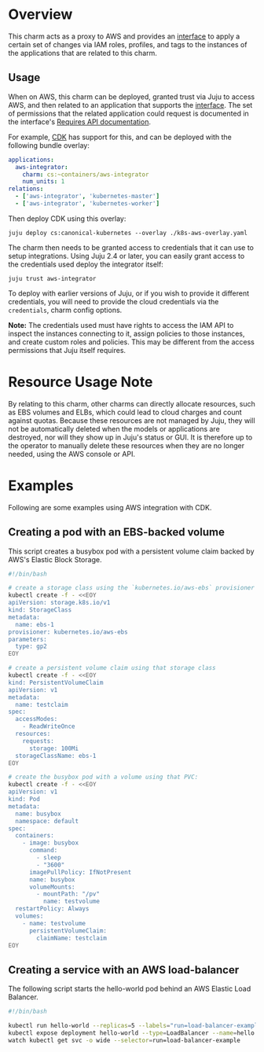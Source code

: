 # Overview

This charm acts as a proxy to AWS and provides an [interface][] to apply a
certain set of changes via IAM roles, profiles, and tags to the instances of
the applications that are related to this charm.

## Usage

When on AWS, this charm can be deployed, granted trust via Juju to access AWS,
and then related to an application that supports the [interface][].  The set
of permissions that the related application could request is documented in the
interface's [Requires API documentation][api-doc].

For example, [CDK][] has support for this, and can be deployed with the
following bundle overlay:

```yaml
applications:
  aws-integrator:
    charm: cs:~containers/aws-integrator
    num_units: 1
relations:
  - ['aws-integrator', 'kubernetes-master']
  - ['aws-integrator', 'kubernetes-worker']
```

Then deploy CDK using this overlay:

```
juju deploy cs:canonical-kubernetes --overlay ./k8s-aws-overlay.yaml
```

The charm then needs to be granted access to credentials that it can use to
setup integrations.  Using Juju 2.4 or later, you can easily grant access to
the credentials used deploy the integrator itself:

```
juju trust aws-integrator
```

To deploy with earlier versions of Juju, or if you wish to provide it different
credentials, you will need to provide the cloud credentials via the `credentials`,
charm config options.

**Note:** The credentials used must have rights to access the IAM API to inspect
the instances connecting to it, assign policies to those instances, and create
custom roles and policies.  This may be different from the access permissions
that Juju itself requires.

# Resource Usage Note

By relating to this charm, other charms can directly allocate resources, such
as EBS volumes and ELBs, which could lead to cloud charges and count against
quotas.  Because these resources are not managed by Juju, they will not be
automatically deleted when the models or applications are destroyed, nor will
they show up in Juju's status or GUI.  It is therefore up to the operator to
manually delete these resources when they are no longer needed, using the
AWS console or API.


# Examples

Following are some examples using AWS integration with CDK.

## Creating a pod with an EBS-backed volume

This script creates a busybox pod with a persistent volume claim backed by
AWS's Elastic Block Storage.

```sh
#!/bin/bash

# create a storage class using the `kubernetes.io/aws-ebs` provisioner
kubectl create -f - <<EOY
apiVersion: storage.k8s.io/v1
kind: StorageClass
metadata:
  name: ebs-1
provisioner: kubernetes.io/aws-ebs
parameters:
  type: gp2
EOY

# create a persistent volume claim using that storage class
kubectl create -f - <<EOY
kind: PersistentVolumeClaim
apiVersion: v1
metadata:
  name: testclaim
spec:
  accessModes:
    - ReadWriteOnce
  resources:
    requests:
      storage: 100Mi
  storageClassName: ebs-1
EOY

# create the busybox pod with a volume using that PVC:
kubectl create -f - <<EOY
apiVersion: v1
kind: Pod
metadata:
  name: busybox
  namespace: default
spec:
  containers:
    - image: busybox
      command:
        - sleep
        - "3600"
      imagePullPolicy: IfNotPresent
      name: busybox
      volumeMounts:
        - mountPath: "/pv"
          name: testvolume
  restartPolicy: Always
  volumes:
    - name: testvolume
      persistentVolumeClaim:
        claimName: testclaim
EOY
```

## Creating a service with an AWS load-balancer

The following script starts the hello-world pod behind an AWS Elastic Load Balancer.

```sh
#!/bin/bash

kubectl run hello-world --replicas=5 --labels="run=load-balancer-example" --image=gcr.io/google-samples/node-hello:1.0  --port=8080
kubectl expose deployment hello-world --type=LoadBalancer --name=hello
watch kubectl get svc -o wide --selector=run=load-balancer-example
```


[interface]: https://github.com/juju-solutions/interface-aws-integration
[api-doc]: https://github.com/juju-solutions/interface-aws-integration/blob/master/docs/requires.md
[CDK]: https://jujucharms.com/canonical-kubernetes
